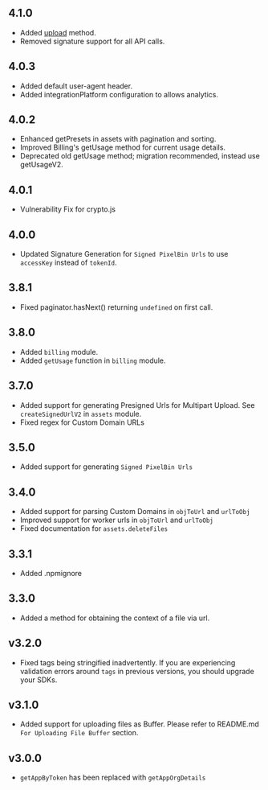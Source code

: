 ## 4.1.0

-   Added [upload](./README.md#upload) method.
-   Removed signature support for all API calls.

## 4.0.3

-   Added default user-agent header.
-   Added integrationPlatform configuration to allows analytics.

## 4.0.2

-   Enhanced getPresets in assets with pagination and sorting.
-   Improved Billing's getUsage method for current usage details.
-   Deprecated old getUsage method; migration recommended, instead use getUsageV2.

## 4.0.1

-   Vulnerability Fix for crypto.js

## 4.0.0

-   Updated Signature Generation for `Signed PixelBin Urls` to use `accessKey` instead of `tokenId`.

## 3.8.1

-   Fixed paginator.hasNext() returning `undefined` on first call.

## 3.8.0

-   Added `billing` module.
-   Added `getUsage` function in `billing` module.

## 3.7.0

-   Added support for generating Presigned Urls for Multipart Upload. See `createSignedUrlV2` in `assets` module.
-   Fixed regex for Custom Domain URLs

## 3.5.0

-   Added support for generating `Signed PixelBin Urls`

## 3.4.0

-   Added support for parsing Custom Domains in `objToUrl` and `urlToObj`
-   Improved support for worker urls in `objToUrl` and `urlToObj`
-   Fixed documentation for `assets.deleteFiles`

## 3.3.1

-   Added .npmignore

## 3.3.0

-   Added a method for obtaining the context of a file via url.

## v3.2.0

-   Fixed tags being stringified inadvertently. If you are experiencing validation errors around `tags` in previous versions, you should upgrade your SDKs.

## v3.1.0

-   Added support for uploading files as Buffer. Please refer to README.md `For Uploading File Buffer` section.

## v3.0.0

-   `getAppByToken` has been replaced with `getAppOrgDetails`
